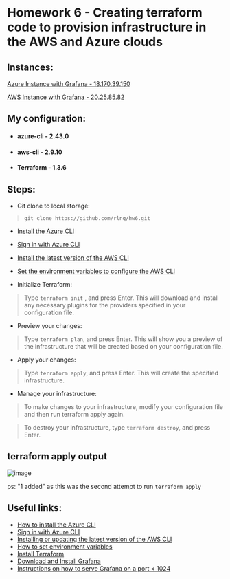 # Homework 6 - Creating terraform code to provision infrastructure in the AWS and Azure clouds

## Instances:

[Azure Instance with Grafana - 18.170.39.150](http://18.170.39.150)

[AWS Instance with Grafana - 20.25.85.82](http://20.25.85.82/)

## My configuration:

* #### azure-cli - 2.43.0
* #### aws-cli - 2.9.10
* #### Terraform - 1.3.6

## Steps: 

* Git clone to local storage:

> `git clone https://github.com/rlnq/hw6.git`

* [Install the Azure CLI](https://learn.microsoft.com/en-us/cli/azure/install-azure-cli)
* [Sign in with Azure CLI](https://learn.microsoft.com/en-us/cli/azure/authenticate-azure-cli)
* [Install the latest version of the AWS CLI](https://docs.aws.amazon.com/cli/latest/userguide/getting-started-install.html)
* [Set the environment variables to configure the AWS CLI](https://docs.aws.amazon.com/cli/latest/userguide/cli-configure-envvars.html)

* Initialize Terraform:

 > Type `terraform init` , and press Enter. This will download and install any necessary plugins for the providers specified in your configuration file.
 
* Preview your changes:

> Type `terraform plan`, and press Enter. This will show you a preview of the infrastructure that will be created based on your configuration file.

* Apply your changes:

> Type `terraform apply`, and press Enter. This will create the specified infrastructure.

* Manage your infrastructure:

> To make changes to your infrastructure, modify your configuration file and then run terraform apply again.

> To destroy your infrastructure, type `terraform destroy`, and press Enter.






## terraform apply output
![image](https://user-images.githubusercontent.com/117667360/210148511-629cd545-83b9-41e7-8fc5-b0361a308b63.png)

ps: "1 added" as this was the second attempt to run `terraform apply`

## Useful links: 

* [How to install the Azure CLI](https://learn.microsoft.com/en-us/cli/azure/install-azure-cli)
* [Sign in with Azure CLI](https://learn.microsoft.com/en-us/cli/azure/authenticate-azure-cli)
* [Installing or updating the latest version of the AWS CLI](https://docs.aws.amazon.com/cli/latest/userguide/getting-started-install.html)
* [How to set environment variables](https://docs.aws.amazon.com/cli/latest/userguide/cli-configure-envvars.html)
* [Install Terraform](https://developer.hashicorp.com/terraform/downloads?product_intent=terraform)
* [Download and Install Grafana](https://grafana.com/grafana/download)
* [Instructions on how to serve Grafana on a port < 1024](https://grafana.com/docs/grafana/v8.5/installation/debian/#2-start-the-server)

